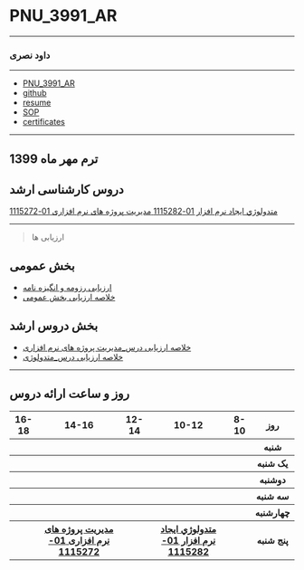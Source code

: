 # PNU_3991_AR
----------
### داود نصری 

---
+ [PNU_3991_AR](https://davoodnasri33.github.io/PNU_3991_AR/)
+ [github](https://github.com/davoodnasri33)
+ [resume](https://davoodnasri33.github.io/davoodResume/)
+ [SOP](https://davoodnasri33.github.io/sop/)
+ [certificates](https://github.com/davoodnasri33/certificates)


-------------------
## ترم مهر ماه 1399

## دروس کارشناسی ارشد

[ متدولوژي ايجاد نرم افزار 01-1115282 ](https://github.com/AliRazavi-edu/PNU_3991/tree/master/_MSc/SoftwareDevelopmentMethodologies#TOC)
[ مدیریت پروژه های نرم افزاری 01-1115272 ](https://github.com/AliRazavi-edu/PNU_3991/tree/master/_MSc/SoftwareProjectManagement#TOC)


------------------
> ارزیابی ها

##  بخش عمومی
- [ارزیابی رزومه و انگیزه نامه](https://github.com/davoodnasri33/PNU_3991_AR/blob/main/%D8%A7%D8%B1%D8%B2%DB%8C%D8%A7%D8%A8%DB%8C%20%D8%B9%D9%85%D9%88%D9%85%DB%8C/DN_CV_CheckList_AR_3991.docx)
- [خلاصه ارزیابی بخش عمومی](https://github.com/davoodnasri33/PNU_3991_AR/blob/main/%D8%A7%D8%B1%D8%B2%DB%8C%D8%A7%D8%A8%DB%8C%20%D8%B9%D9%85%D9%88%D9%85%DB%8C/DN_GeneralSection_CheckList_AR_3991.docx)

##  بخش دروس ارشد
- [خلاصه ارزیابی درس_مدیریت پروژه های نرم افزاری]()
- [خلاصه ارزیابی درس_متدولوژی](https://github.com/davoodnasri33/PNU_3991_AR/blob/main/SoftwareDevelopmentMethodologies/DN_SoftwareDevelopmentMethodologies_CheckList_AR_3991.docx)

-----------------


## روز و ساعت ارائه دروس

<table style="width:100%">
  <tr>
    <th >16-18</th>
    <th >14-16</th>
    <th >12-14</th>
    <th>10-12</th>
    <th>8-10</th>
    <th>روز</th>
  </tr>
  <tr>
    <th ></th>
    <th ></th>
    <th ></th>
    <th></th>
    <th></th>
    <th>شنبه</th>
  </tr>
   <tr>
    <th ></th>
    <th ></th>
    <th></th>
    <th></th>
    <th ></th>
    <th>یک شنبه</th>
  </tr>
   <tr>
     <th></th>
     <th ></th>
     <th></th>
     <th></th>
    <th ></th>   
    <th>دوشنبه</th>
  </tr>
   <tr>
    <th ></th>
    <th ></th>
    <th></th>
    <th></th>
    <th></th>
    <th>سه شنبه</th>
  </tr>
   <tr>
    <th ></th>
    <th ></th>
    <th></th>
    <th></th>
     <th></th>
    <th>چهارشنبه</th>
  </tr>
   <tr>
    <th ></th>
     <th ><a  href="https://github.com/AliRazavi-edu/PNU_3991/tree/master/_MSc/SoftwareProjectManagement#TOC">مدیریت پروژه های نرم افزاری 01-1115272</a></th>
     <th ></th>
     <th><a  href="https://github.com/AliRazavi-edu/PNU_3991/tree/master/_MSc/SoftwareDevelopmentMethodologies#TOC">متدولوژي ايجاد نرم افزار 01-1115282</a></th>
    <th></th>
    <th> پنج شنبه</th>
  </tr>
</table>
